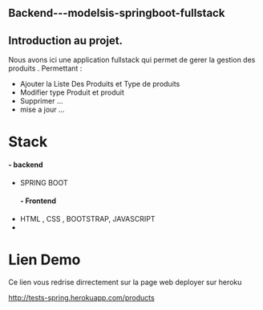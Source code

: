 ## Backend---modelsis-springboot-fullstack

## Introduction au projet.
Nous avons ici une application fullstack qui permet de gerer la 
gestion des produits .
Permettant :
- Ajouter la Liste Des Produits et Type de produits
- Modifier type Produit et produit
- Supprimer ...
- mise a jour ...

# Stack
  #### - backend
- SPRING BOOT
  #### - Frontend
- HTML , CSS , BOOTSTRAP, JAVASCRIPT 
-
# Lien Demo 
Ce lien vous redrise dirrectement sur la page web deployer sur heroku

http://tests-spring.herokuapp.com/products
